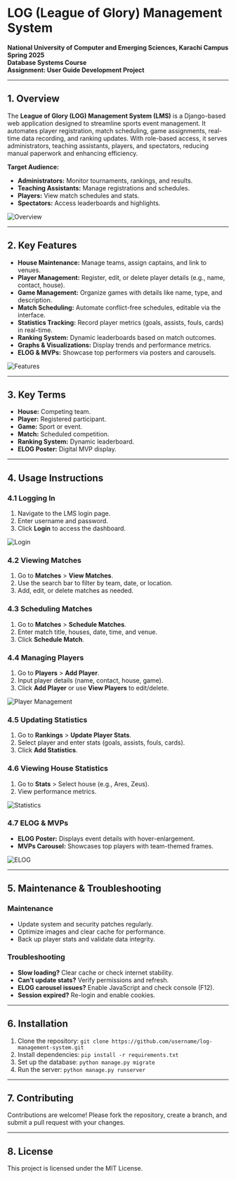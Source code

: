 # LOG (League of Glory) Management System

**National University of Computer and Emerging Sciences, Karachi Campus**  
**Spring 2025**  
**Database Systems Course**  
**Assignment: User Guide Development Project**

---

## 1. Overview
The **League of Glory (LOG) Management System (LMS)** is a Django-based web application designed to streamline sports event management. It automates player registration, match scheduling, game assignments, real-time data recording, and ranking updates. With role-based access, it serves administrators, teaching assistants, players, and spectators, reducing manual paperwork and enhancing efficiency.

**Target Audience:**
- **Administrators:** Monitor tournaments, rankings, and results.
- **Teaching Assistants:** Manage registrations and schedules.
- **Players:** View match schedules and stats.
- **Spectators:** Access leaderboards and highlights.

![Overview](media/overview.png)

---

## 2. Key Features
- **House Maintenance:** Manage teams, assign captains, and link to venues.
- **Player Management:** Register, edit, or delete player details (e.g., name, contact, house).
- **Game Management:** Organize games with details like name, type, and description.
- **Match Scheduling:** Automate conflict-free schedules, editable via the interface.
- **Statistics Tracking:** Record player metrics (goals, assists, fouls, cards) in real-time.
- **Ranking System:** Dynamic leaderboards based on match outcomes.
- **Graphs & Visualizations:** Display trends and performance metrics.
- **ELOG & MVPs:** Showcase top performers via posters and carousels.

![Features](media/features.png)

---

## 3. Key Terms
- **House:** Competing team.
- **Player:** Registered participant.
- **Game:** Sport or event.
- **Match:** Scheduled competition.
- **Ranking System:** Dynamic leaderboard.
- **ELOG Poster:** Digital MVP display.

---

## 4. Usage Instructions

### 4.1 Logging In
1. Navigate to the LMS login page.
2. Enter username and password.
3. Click **Login** to access the dashboard.

![Login](media/login.png)

### 4.2 Viewing Matches
1. Go to **Matches** > **View Matches**.
2. Use the search bar to filter by team, date, or location.
3. Add, edit, or delete matches as needed.

### 4.3 Scheduling Matches
1. Go to **Matches** > **Schedule Matches**.
2. Enter match title, houses, date, time, and venue.
3. Click **Schedule Match**.

### 4.4 Managing Players
1. Go to **Players** > **Add Player**.
2. Input player details (name, contact, house, game).
3. Click **Add Player** or use **View Players** to edit/delete.

![Player Management](media/player_management.png)

### 4.5 Updating Statistics
1. Go to **Rankings** > **Update Player Stats**.
2. Select player and enter stats (goals, assists, fouls, cards).
3. Click **Add Statistics**.

### 4.6 Viewing House Statistics
1. Go to **Stats** > Select house (e.g., Ares, Zeus).
2. View performance metrics.

![Statistics](media/statistics.png)

### 4.7 ELOG & MVPs
- **ELOG Poster:** Displays event details with hover-enlargement.
- **MVPs Carousel:** Showcases top players with team-themed frames.

![ELOG](media/elog.png)

---

## 5. Maintenance & Troubleshooting

### Maintenance
- Update system and security patches regularly.
- Optimize images and clear cache for performance.
- Back up player stats and validate data integrity.

### Troubleshooting
- **Slow loading?** Clear cache or check internet stability.
- **Can’t update stats?** Verify permissions and refresh.
- **ELOG carousel issues?** Enable JavaScript and check console (F12).
- **Session expired?** Re-login and enable cookies.

---

## 6. Installation
1. Clone the repository: `git clone https://github.com/username/log-management-system.git`
2. Install dependencies: `pip install -r requirements.txt`
3. Set up the database: `python manage.py migrate`
4. Run the server: `python manage.py runserver`

---

## 7. Contributing
Contributions are welcome! Please fork the repository, create a branch, and submit a pull request with your changes.

---

## 8. License
This project is licensed under the MIT License.
